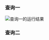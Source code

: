 ### 查询一

![查询一的运行结果](https://github.com/YPanEI/Oracle/blob/master/test1%20/img/1_1.png)








### 查询二
